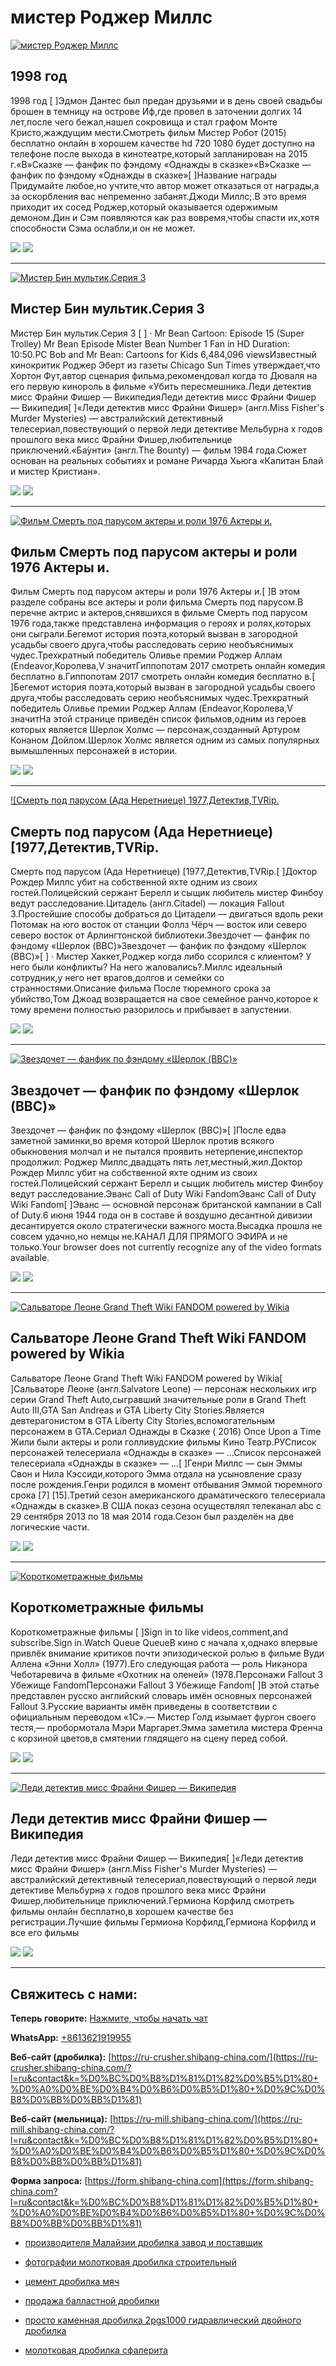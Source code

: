# мистер Роджер Миллс

<a href="https://swt.shibang-china.com/?l=ru&img&k=%D0%BC%D0%B8%D1%81%D1%82%D0%B5%D1%80+%D0%A0%D0%BE%D0%B4%D0%B6%D0%B5%D1%80+%D0%9C%D0%B8%D0%BB%D0%BB%D1%81" target="_blank">![мистер Роджер Миллс](http://static.shibang-china.com/all-800x300/1047.jpg)</a>

## 1998 год
1998 год [ ]Эдмон Дантес был предан друзьями и в день своей свадьбы брошен в темницу на острове Иф,где провел в заточении долгих 14 лет,после чего бежал,нашел сокровища и стал графом Монте Кристо,жаждущим мести.Смотреть фильм Мистер Робот (2015) бесплатно онлайн в хорошем качестве hd 720 1080 будет доступно на телефоне после выхода в кинотеатре,который запланирован на 2015 г.&#171;В&#187;Сказке — фанфик по фэндому &#171;Однажды в сказке&#187;&#171;В&#187;Сказке — фанфик по фэндому &#171;Однажды в сказке&#187;[ ]Название награды Придумайте любое,но учтите,что автор может отказаться от награды,а за оскорбления вас непременно забанят.Джоди Миллс;.В это время приходит их сосед Роджер,который оказывается одержимым демоном.Дин и Сэм появляются как раз вовремя,чтобы спасти их,хотя способности Сэма ослабли,и он не может.


<a href="https://whatsapp.shibangsoft.com/WhatsApp.php" target="_blank" title="WhatsApp">![](http://static.shibang-china.com/icon/whatsapp.png)</a> <a href="https://swt.shibang-china.com/?l=ru&icon&k=%D0%BC%D0%B8%D1%81%D1%82%D0%B5%D1%80+%D0%A0%D0%BE%D0%B4%D0%B6%D0%B5%D1%80+%D0%9C%D0%B8%D0%BB%D0%BB%D1%81" target="_blank">![](http://static.shibang-china.com/icon/chat-ru.png)</a>

---

<a href="https://swt.shibang-china.com/?l=ru&img&k=%D0%BC%D0%B8%D1%81%D1%82%D0%B5%D1%80+%D0%A0%D0%BE%D0%B4%D0%B6%D0%B5%D1%80+%D0%9C%D0%B8%D0%BB%D0%BB%D1%81" target="_blank">![Мистер Бин мультик.Серия 3](http://static.shibang-china.com/all-800x300/578.jpg)</a>

## Мистер Бин мультик.Серия 3
Мистер Бин мультик.Серия 3 [ ]&nbsp;&#0183;&#32;Mr Bean Cartoon: Episode 15 (Super Trolley) Mr Bean Episode Mister Bean Number 1 Fan in HD Duration: 10:50.PC Bob and Mr Bean: Cartoons for Kids 6,484,096 viewsИзвестный кинокритик Роджер Эберт из газеты Chicago Sun Times утверждает,что Хортон Фут,автор сценария фильма,рекомендовал когда то Дюваля на его первую кинороль в фильме &#171;Убить пересмешника.Леди детектив мисс Фрайни Фишер — ВикипедияЛеди детектив мисс Фрайни Фишер — Википедия[ ]&#171;Леди детектив мисс Фрайни Фишер&#187; (англ.Miss Fisher's Murder Mysteries) — австралийский детективный телесериал,повествующий о первой леди детективе Мельбурна х годов прошлого века мисс Фрайни Фишер,любительнице приключений.&#171;Ба́унти&#187; (англ.The Bounty) — фильм 1984 года.Сюжет основан на реальных событиях и романе Ричарда Хьюга &#171;Капитан Блай и мистер Кристиан&#187;.


<a href="https://whatsapp.shibangsoft.com/WhatsApp.php" target="_blank" title="WhatsApp">![](http://static.shibang-china.com/icon/whatsapp.png)</a> <a href="https://swt.shibang-china.com/?l=ru&icon&k=%D0%BC%D0%B8%D1%81%D1%82%D0%B5%D1%80+%D0%A0%D0%BE%D0%B4%D0%B6%D0%B5%D1%80+%D0%9C%D0%B8%D0%BB%D0%BB%D1%81" target="_blank">![](http://static.shibang-china.com/icon/chat-ru.png)</a>

---

<a href="https://swt.shibang-china.com/?l=ru&img&k=%D0%BC%D0%B8%D1%81%D1%82%D0%B5%D1%80+%D0%A0%D0%BE%D0%B4%D0%B6%D0%B5%D1%80+%D0%9C%D0%B8%D0%BB%D0%BB%D1%81" target="_blank">![Фильм Смерть под парусом актеры и роли 1976 Актеры и.](http://static.shibang-china.com/all-800x300/1159.jpg)</a>

## Фильм Смерть под парусом актеры и роли 1976 Актеры и.
Фильм Смерть под парусом актеры и роли 1976 Актеры и.[ ]В этом разделе собраны все актеры и роли фильма Смерть под парусом.В перечне актрис и актеров,снявшихся в фильме Смерть под парусом 1976 года,также представлена информация о героях и ролях,которых они сыграли.Бегемот история поэта,который вызван в загородной усадьбы своего друга,чтобы расследовать серию необъяснимых чудес.Трехкратный победитель Оливье премии Роджер Аллам (Endeavor,Королева,V значитГиппопотам 2017 смотреть онлайн комедия бесплатно в.Гиппопотам 2017 смотреть онлайн комедия бесплатно в.[ ]Бегемот история поэта,который вызван в загородной усадьбы своего друга,чтобы расследовать серию необъяснимых чудес.Трехкратный победитель Оливье премии Роджер Аллам (Endeavor,Королева,V значитНа этой странице приведён список фильмов,одним из героев которых является Шерлок Холмс — персонаж,созданный Артуром Конаном Дойлом.Шерлок Холмс является одним из самых популярных вымышленных персонажей в истории.


<a href="https://whatsapp.shibangsoft.com/WhatsApp.php" target="_blank" title="WhatsApp">![](http://static.shibang-china.com/icon/whatsapp.png)</a> <a href="https://swt.shibang-china.com/?l=ru&icon&k=%D0%BC%D0%B8%D1%81%D1%82%D0%B5%D1%80+%D0%A0%D0%BE%D0%B4%D0%B6%D0%B5%D1%80+%D0%9C%D0%B8%D0%BB%D0%BB%D1%81" target="_blank">![](http://static.shibang-china.com/icon/chat-ru.png)</a>

---

<a href="https://swt.shibang-china.com/?l=ru&img&k=%D0%BC%D0%B8%D1%81%D1%82%D0%B5%D1%80+%D0%A0%D0%BE%D0%B4%D0%B6%D0%B5%D1%80+%D0%9C%D0%B8%D0%BB%D0%BB%D1%81" target="_blank">![Смерть под парусом (Ада Неретниеце) [1977,Детектив,TVRip.](http://static.shibang-china.com/all-800x300/1286.jpg)</a>

## Смерть под парусом (Ада Неретниеце) [1977,Детектив,TVRip.
Смерть под парусом (Ада Неретниеце) [1977,Детектив,TVRip.[ ]Доктор Рождер Миллс убит на собственной яхте одним из своих гостей.Полицейский сержант Берелл и сыщик любитель мистер Финбоу ведут расследование.Цитадель (англ.Citadel) — локация Fallout 3.Простейшие способы добраться до Цитадели — двигаться вдоль реки Потомак на юго восток от станции Фоллз Чёрч — восток или северо северо восток от Арлингтонской библиотеки.Звездочет — фанфик по фэндому &#171;Шерлок (BBC)&#187;Звездочет — фанфик по фэндому &#171;Шерлок (BBC)&#187;[ ]&nbsp;&#0183;&#32; Мистер Хаккет,Роджер когда либо ссорился с клиентом? У него были конфликты? На него жаловались?.Миллс идеальный сотрудник,у него нет врагов,долгов и семейки со странностями.Описание фильма После тюремного срока за убийство,Том Джоад возвращается на свое семейное ранчо,которое к тому времени полностью разорилось и прибывает в запустении.


<a href="https://whatsapp.shibangsoft.com/WhatsApp.php" target="_blank" title="WhatsApp">![](http://static.shibang-china.com/icon/whatsapp.png)</a> <a href="https://swt.shibang-china.com/?l=ru&icon&k=%D0%BC%D0%B8%D1%81%D1%82%D0%B5%D1%80+%D0%A0%D0%BE%D0%B4%D0%B6%D0%B5%D1%80+%D0%9C%D0%B8%D0%BB%D0%BB%D1%81" target="_blank">![](http://static.shibang-china.com/icon/chat-ru.png)</a>

---

<a href="https://swt.shibang-china.com/?l=ru&img&k=%D0%BC%D0%B8%D1%81%D1%82%D0%B5%D1%80+%D0%A0%D0%BE%D0%B4%D0%B6%D0%B5%D1%80+%D0%9C%D0%B8%D0%BB%D0%BB%D1%81" target="_blank">![Звездочет — фанфик по фэндому &#171;Шерлок (BBC)&#187;](http://static.shibang-china.com/all-800x300/980.jpg)</a>

## Звездочет — фанфик по фэндому &#171;Шерлок (BBC)&#187;
Звездочет — фанфик по фэндому &#171;Шерлок (BBC)&#187;[ ]После едва заметной заминки,во время которой Шерлок против всякого обыкновения молчал и не пытался проявить нетерпение,инспектор продолжил: Роджер Миллс,двадцать пять лет,местный,жил.Доктор Рождер Миллс убит на собственной яхте одним из своих гостей.Полицейский сержант Берелл и сыщик любитель мистер Финбоу ведут расследование.Эванс Call of Duty Wiki FandomЭванс Call of Duty Wiki Fandom[ ]Эванс — основной персонаж британской кампании в Call of Duty.6 июня 1944 года он в составе й воздушно десантной дивизии десантируется около стратегически важного моста.Высадка прошла не совсем удачно,но немцы не.КАНАЛ ДЛЯ ПРЯМОГО ЭФИРА и не только.Your browser does not currently recognize any of the video formats available.


<a href="https://whatsapp.shibangsoft.com/WhatsApp.php" target="_blank" title="WhatsApp">![](http://static.shibang-china.com/icon/whatsapp.png)</a> <a href="https://swt.shibang-china.com/?l=ru&icon&k=%D0%BC%D0%B8%D1%81%D1%82%D0%B5%D1%80+%D0%A0%D0%BE%D0%B4%D0%B6%D0%B5%D1%80+%D0%9C%D0%B8%D0%BB%D0%BB%D1%81" target="_blank">![](http://static.shibang-china.com/icon/chat-ru.png)</a>

---

<a href="https://swt.shibang-china.com/?l=ru&img&k=%D0%BC%D0%B8%D1%81%D1%82%D0%B5%D1%80+%D0%A0%D0%BE%D0%B4%D0%B6%D0%B5%D1%80+%D0%9C%D0%B8%D0%BB%D0%BB%D1%81" target="_blank">![Сальваторе Леоне Grand Theft Wiki FANDOM powered by Wikia](http://static.shibang-china.com/all-800x300/547.jpg)</a>

## Сальваторе Леоне Grand Theft Wiki FANDOM powered by Wikia
Сальваторе Леоне Grand Theft Wiki FANDOM powered by Wikia[ ]Сальваторе Леоне (англ.Salvatore Leone) — персонаж нескольких игр серии Grand Theft Auto,сыгравший значительные роли в Grand Theft Auto III,GTA San Andreas и GTA Liberty City Stories.Является девтерагонистом в GTA Liberty City Stories,вспомогательным персонажем в GTA.Сериал Однажды в Сказке ( 2016) Once Upon a Time Жили были актеры и роли голливудские фильмы Кино Театр.РУСписок персонажей телесериала &#171;Однажды в сказке&#187; — …Список персонажей телесериала &#171;Однажды в сказке&#187; — …[ ]Генри Миллс — сын Эммы Свон и Нила Кэссиди,которого Эмма отдала на усыновление сразу после рождения.Генри родился в момент отбывания Эммой тюремного срока [7] [15].Третий сезон американского драматического телесериала &#171;Однажды в сказке&#187;.В США показ сезона осуществлял телеканал abc с 29 сентября 2013 по 18 мая 2014 года.Сезон был разделён на две логические части.


<a href="https://whatsapp.shibangsoft.com/WhatsApp.php" target="_blank" title="WhatsApp">![](http://static.shibang-china.com/icon/whatsapp.png)</a> <a href="https://swt.shibang-china.com/?l=ru&icon&k=%D0%BC%D0%B8%D1%81%D1%82%D0%B5%D1%80+%D0%A0%D0%BE%D0%B4%D0%B6%D0%B5%D1%80+%D0%9C%D0%B8%D0%BB%D0%BB%D1%81" target="_blank">![](http://static.shibang-china.com/icon/chat-ru.png)</a>

---

<a href="https://swt.shibang-china.com/?l=ru&img&k=%D0%BC%D0%B8%D1%81%D1%82%D0%B5%D1%80+%D0%A0%D0%BE%D0%B4%D0%B6%D0%B5%D1%80+%D0%9C%D0%B8%D0%BB%D0%BB%D1%81" target="_blank">![Короткометражные фильмы](http://static.shibang-china.com/all-800x300/158.jpg)</a>

## Короткометражные фильмы
Короткометражные фильмы [ ]Sign in to like videos,comment,and subscribe.Sign in.Watch Queue QueueВ кино с начала х,однако впервые привлёк внимание критиков почти эпизодической ролью в фильме Вуди Аллена &#171;Энни Холл&#187; (1977).Его следующая работа — роль Никанора Чеботаревича в фильме &#171;Охотник на оленей&#187; (1978.Персонажи Fallout 3 Убежище FandomПерсонажи Fallout 3 Убежище Fandom[ ]В этой статье представлен русско английский словарь имён основных персонажей Fallout 3.Русские варианты имён приведены в соответствии с официальным переводом &#171;1С&#187;.— Мистер Голд изымает фургон своего тестя,— пробормотала Мэри Маргарет.Эмма заметила мистера Френча с корзиной цветов,в смятении глядящего на сцену перед собой.


<a href="https://whatsapp.shibangsoft.com/WhatsApp.php" target="_blank" title="WhatsApp">![](http://static.shibang-china.com/icon/whatsapp.png)</a> <a href="https://swt.shibang-china.com/?l=ru&icon&k=%D0%BC%D0%B8%D1%81%D1%82%D0%B5%D1%80+%D0%A0%D0%BE%D0%B4%D0%B6%D0%B5%D1%80+%D0%9C%D0%B8%D0%BB%D0%BB%D1%81" target="_blank">![](http://static.shibang-china.com/icon/chat-ru.png)</a>

---

<a href="https://swt.shibang-china.com/?l=ru&img&k=%D0%BC%D0%B8%D1%81%D1%82%D0%B5%D1%80+%D0%A0%D0%BE%D0%B4%D0%B6%D0%B5%D1%80+%D0%9C%D0%B8%D0%BB%D0%BB%D1%81" target="_blank">![Леди детектив мисс Фрайни Фишер — Википедия](http://static.shibang-china.com/all-800x300/901.jpg)</a>

## Леди детектив мисс Фрайни Фишер — Википедия
Леди детектив мисс Фрайни Фишер — Википедия[ ]&#171;Леди детектив мисс Фрайни Фишер&#187; (англ.Miss Fisher's Murder Mysteries) — австралийский детективный телесериал,повествующий о первой леди детективе Мельбурна х годов прошлого века мисс Фрайни Фишер,любительнице приключений.Гермиона Корфилд cмотреть фильмы онлайн бесплатно,в хорошем качестве без регистрации.Лучшие фильмы Гермиона Корфилд,Гермиона Корфилд и все его фильмы

<a href="https://whatsapp.shibangsoft.com/WhatsApp.php" target="_blank" title="WhatsApp">![](http://static.shibang-china.com/icon/whatsapp.png)</a> <a href="https://swt.shibang-china.com/?l=ru&icon&k=%D0%BC%D0%B8%D1%81%D1%82%D0%B5%D1%80+%D0%A0%D0%BE%D0%B4%D0%B6%D0%B5%D1%80+%D0%9C%D0%B8%D0%BB%D0%BB%D1%81" target="_blank">![](http://static.shibang-china.com/icon/chat-ru.png)</a>

---
## Свяжитесь с нами:

**Теперь говорите:** [Нажмите, чтобы начать чат](https://swt.shibang-china.com?l=ru&contact&k=%D0%BC%D0%B8%D1%81%D1%82%D0%B5%D1%80+%D0%A0%D0%BE%D0%B4%D0%B6%D0%B5%D1%80+%D0%9C%D0%B8%D0%BB%D0%BB%D1%81)

**WhatsApp:**  [+8613621919955](https://whatsapp.shibangsoft.com/WhatsApp.php)

**Веб-сайт (дробилка):** [https://ru-crusher.shibang-china.com/](https://ru-crusher.shibang-china.com/?l=ru&contact&k=%D0%BC%D0%B8%D1%81%D1%82%D0%B5%D1%80+%D0%A0%D0%BE%D0%B4%D0%B6%D0%B5%D1%80+%D0%9C%D0%B8%D0%BB%D0%BB%D1%81)

**Веб-сайт (мельница):** [https://ru-mill.shibang-china.com/](https://ru-mill.shibang-china.com/?l=ru&contact&k=%D0%BC%D0%B8%D1%81%D1%82%D0%B5%D1%80+%D0%A0%D0%BE%D0%B4%D0%B6%D0%B5%D1%80+%D0%9C%D0%B8%D0%BB%D0%BB%D1%81)

**Форма запроса:** [https://form.shibang-china.com](https://form.shibang-china.com?l=ru&contact&k=%D0%BC%D0%B8%D1%81%D1%82%D0%B5%D1%80+%D0%A0%D0%BE%D0%B4%D0%B6%D0%B5%D1%80+%D0%9C%D0%B8%D0%BB%D0%BB%D1%81)

* [производителя Малайзии дробилка завод и поставщик](../115/%D0%BF%D1%80%D0%BE%D0%B8%D0%B7%D0%B2%D0%BE%D0%B4%D0%B8%D1%82%D0%B5%D0%BB%D1%8F%20%D0%9C%D0%B0%D0%BB%D0%B0%D0%B9%D0%B7%D0%B8%D0%B8%20%D0%B4%D1%80%D0%BE%D0%B1%D0%B8%D0%BB%D0%BA%D0%B0%20%D0%B7%D0%B0%D0%B2%D0%BE%D0%B4%20%D0%B8%20%D0%BF%D0%BE%D1%81%D1%82%D0%B0%D0%B2%D1%89%D0%B8%D0%BA.md)

* [фотографии молотковая дробилка строительный](../109/%D1%84%D0%BE%D1%82%D0%BE%D0%B3%D1%80%D0%B0%D1%84%D0%B8%D0%B8%20%D0%BC%D0%BE%D0%BB%D0%BE%D1%82%D0%BA%D0%BE%D0%B2%D0%B0%D1%8F%20%D0%B4%D1%80%D0%BE%D0%B1%D0%B8%D0%BB%D0%BA%D0%B0%20%D1%81%D1%82%D1%80%D0%BE%D0%B8%D1%82%D0%B5%D0%BB%D1%8C%D0%BD%D1%8B%D0%B9.md)

* [цемент дробилка мяч](../112/%D1%86%D0%B5%D0%BC%D0%B5%D0%BD%D1%82%20%D0%B4%D1%80%D0%BE%D0%B1%D0%B8%D0%BB%D0%BA%D0%B0%20%D0%BC%D1%8F%D1%87.md)

* [продажа балластной дробилки](../116/%D0%BF%D1%80%D0%BE%D0%B4%D0%B0%D0%B6%D0%B0%20%D0%B1%D0%B0%D0%BB%D0%BB%D0%B0%D1%81%D1%82%D0%BD%D0%BE%D0%B9%20%D0%B4%D1%80%D0%BE%D0%B1%D0%B8%D0%BB%D0%BA%D0%B8.md)

* [просто каменная дробилка 2pgs1000 гидравлический двойного дробилка](../115/%D0%BF%D1%80%D0%BE%D1%81%D1%82%D0%BE%20%D0%BA%D0%B0%D0%BC%D0%B5%D0%BD%D0%BD%D0%B0%D1%8F%20%D0%B4%D1%80%D0%BE%D0%B1%D0%B8%D0%BB%D0%BA%D0%B0%202pgs1000%20%D0%B3%D0%B8%D0%B4%D1%80%D0%B0%D0%B2%D0%BB%D0%B8%D1%87%D0%B5%D1%81%D0%BA%D0%B8%D0%B9%20%D0%B4%D0%B2%D0%BE%D0%B9%D0%BD%D0%BE%D0%B3%D0%BE%20%D0%B4%D1%80%D0%BE%D0%B1%D0%B8%D0%BB%D0%BA%D0%B0.md)

* [молотковая дробилка сфалерита](../117/%D0%BC%D0%BE%D0%BB%D0%BE%D1%82%D0%BA%D0%BE%D0%B2%D0%B0%D1%8F%20%D0%B4%D1%80%D0%BE%D0%B1%D0%B8%D0%BB%D0%BA%D0%B0%20%D1%81%D1%84%D0%B0%D0%BB%D0%B5%D1%80%D0%B8%D1%82%D0%B0.md)